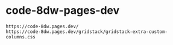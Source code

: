 # code-8dw-pages-dev

```text
https://code-8dw.pages.dev/
https://code-8dw.pages.dev/gridstack/gridstack-extra-custom-columns.css
```
